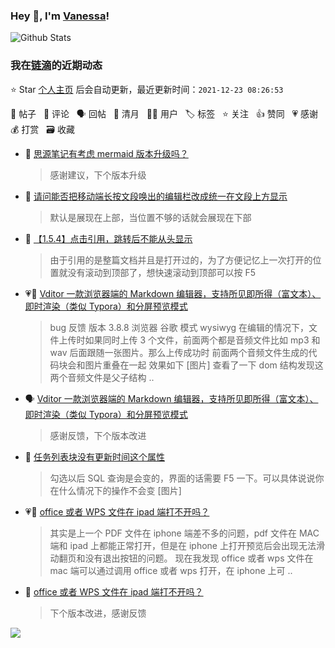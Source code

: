 ### Hey 👋, I'm [Vanessa](http://vanessa.b3log.org/)!

![Github Stats](https://github-readme-stats.vercel.app/api?username=Vanessa219&show_icons=true)

<!--events start -->

### 我在[链滴](https://ld246.com)的近期动态

⭐️ Star [个人主页](https://github.com/Vanessa219/Vanessa219) 后会自动更新，最近更新时间：`2021-12-23 08:26:53`

📝 帖子 &nbsp; 💬 评论 &nbsp; 🗣 回帖 &nbsp; 🌙 清月 &nbsp; 👨‍💻 用户 &nbsp; 🏷️ 标签 &nbsp; ⭐️ 关注 &nbsp; 👍 赞同 &nbsp; 💗 感谢 &nbsp; 💰 打赏 &nbsp; 🗃 收藏

* 💬 [思源笔记有考虑 mermaid 版本升级吗？](https://ld246.com/article/1640056804406/comment/1640059173465#comments)

  > 感谢建议，下个版本升级
* 💬 [请问能否把移动端长按文段唤出的编辑栏改成统一在文段上方显示](https://ld246.com/article/1639828334667/comment/1639840784731#comments)

  > 默认是展现在上部，当位置不够的话就会展现在下部
* 💬 [【1.5.4】点击引用，跳转后不能从头显示](https://ld246.com/article/1639811824571/comment/1639821714109#comments)

  > 由于引用的是整篇文档并且是打开过的，为了方便记忆上一次打开的位置就没有滚动到顶部了，想快速滚动到顶部可以按 F5
* 💗💬 [Vditor 一款浏览器端的 Markdown 编辑器，支持所见即所得（富文本）、即时渲染（类似 Typora）和分屏预览模式](https://ld246.com/article/1549638745630/comment/1639481985265#comments)

  > bug 反馈 版本 3.8.8 浏览器 谷歌 模式 wysiwyg 在编辑的情况下，文件上传时如果同时上传 3 个文件，前面两个都是音频文件比如 mp3 和 wav 后面跟随一张图片。那么上传成功时 前面两个音频文件生成的代码块会和图片重叠在一起 效果如下 [图片] 查看了一下 dom 结构发现这两个音频文件是父子结构 ..
* 🗣 [Vditor 一款浏览器端的 Markdown 编辑器，支持所见即所得（富文本）、即时渲染（类似 Typora）和分屏预览模式](https://ld246.com/article/1549638745630/comment/1639481985265#comments)

  > 感谢反馈，下个版本改进
* 💬 [任务列表块没有更新时间这个属性](https://ld246.com/article/1639762577742/comment/1639796688789#comments)

  > 勾选以后 SQL 查询是会变的，界面的话需要 F5 一下。可以具体说说你在什么情况下的操作不会变 [图片]
* 💗📝 [office 或者 WPS 文件在 ipad 端打不开吗？](https://ld246.com/article/1639664148520)

  > 其实是上一个 PDF 文件在 iphone 端差不多的问题，pdf 文件在 MAC 端和 ipad 上都能正常打开，但是在 iphone 上打开预览后会出现无法滑动翻页和没有退出按钮的问题。 现在我发现 office 或者 wps 文件在 mac 端可以通过调用 office 或者 wps 打开，在 iphone 上可 ..
* 💬 [office 或者 WPS 文件在 ipad 端打不开吗？](https://ld246.com/article/1639664148520/comment/1639742913228#comments)

  > 下个版本改进，感谢反馈


<!--events end -->

<a title="Hits" target="_blank" href="https://github.com/Vanessa219/Vanessa219"><img src="https://hits.b3log.org/Vanessa219/Vanessa219.svg"></a>

